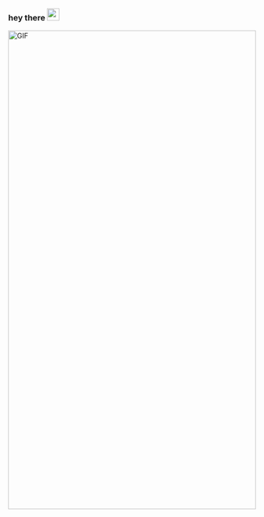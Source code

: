 ### hey there <img src="https://media.giphy.com/media/hvRJCLFzcasrR4ia7z/giphy.gif" width="25px">

<style>

.markdown-body img[align=right]{
  padding:0 !important;
  }
</style>
<!-- <a href="">
  <img align="left" alt=" Instagram" width="22px" src="" />
</a> -->
<!-- <a href="">
  <img align="left" alt="s Discord" width="22px" src="" />
</a> -->
<!-- <a href="https://twitter.com/abhisheknaiidu">
  <img align="left" alt=" | Twitter" width="22px" src="https://raw.githubusercontent.com/peterthehan/peterthehan/master/assets/twitter.svg" />
</a> -->
<!-- <a href="https://www.linkedin.com/in/bilalrizwaan1909">
  <img align="left" alt="Bilal LinkedIN" width="22px" src="https://raw.githubusercontent.com/peterthehan/peterthehan/master/assets/linkedin.svg" />
</a>
<a href="https://codepen.io/your-work/">
  <img align="left" alt="Bilal Codepen" width="22px" src="https://i.postimg.cc/TwkrN1Wv/images.png" />
</a>
<br/>
<br/> -->
<!-- hi, i'm [Bilal Rizwaan], a passionate self-taught front end developer and recently start freelancing  software engineer from Pakistan. my passion for Website  lies with dreaming up ideas and making them come true with elegant interfaces. i take great care in the experience, architecture, and code quality of the things I build.
<br/>
<br/> -->
<img align="right" alt="GIF" src="https://i.postimg.cc/hjjcfwN7/projects-beta-banner-dark.png" width="100%" height="50%" />
<!-- <br/>
<br/>
- 💼 any freelance work? do reach bilal.rizwaan1909@gmail.com
- <br/>
- <br/>
- 💬 ask me about anything, i am happy to help;
 -->
